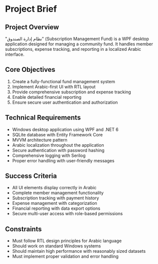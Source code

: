 # Project Brief

## Project Overview
"نظام إدارة الصندوق" (Subscription Management Fund) is a WPF desktop application designed for managing a community fund. It handles member subscriptions, expense tracking, and reporting in a localized Arabic interface.

## Core Objectives
1. Create a fully-functional fund management system
2. Implement Arabic-first UI with RTL layout
3. Provide comprehensive subscription and expense tracking
4. Enable detailed financial reporting
5. Ensure secure user authentication and authorization

## Technical Requirements
- Windows desktop application using WPF and .NET 6
- SQLite database with Entity Framework Core
- MVVM architecture pattern
- Arabic localization throughout the application
- Secure authentication with password hashing
- Comprehensive logging with Serilog
- Proper error handling with user-friendly messages

## Success Criteria
- All UI elements display correctly in Arabic
- Complete member management functionality
- Subscription tracking with payment history
- Expense management with categorization
- Financial reporting with data export options
- Secure multi-user access with role-based permissions

## Constraints
- Must follow RTL design principles for Arabic language
- Should work on standard Windows systems
- Should maintain high performance with reasonably sized datasets
- Must implement proper validation and error handling
